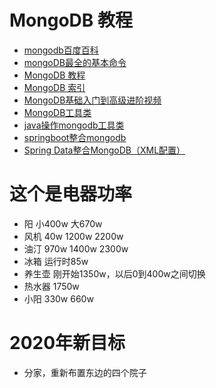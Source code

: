 # MongoDB 教程
- [mongodb百度百科](https://baike.baidu.com/item/mongodb/60411?fr=aladdin)
- [mongoDB最全的基本命令](https://www.jianshu.com/p/75df627d0d62)
- [MongoDB 教程](https://www.runoob.com/mongodb/mongodb-tutorial.html)
- [MongoDB 索引](https://www.runoob.com/mongodb/mongodb-indexing.html)
- [MongoDB基础入门到高级进阶视频](https://ke.qq.com/course/475530?taid=4927628864078218)
- [MongoDB工具类](https://www.kancloud.cn/mar_stack/java/1300276)
- [java操作mongodb工具类](https://blog.csdn.net/ctwy291314/article/details/79892266)
- [springboot整合mongodb](https://blog.csdn.net/zhangcongyi420/article/details/91406843)
- [Spring Data整合MongoDB（XML配置）](https://www.cnblogs.com/xugf/p/9772315.html)
# 这个是电器功率
- 阳 小400w 大670w
- 风机 40w 1200w 2200w
- 油汀 970w 1400w 2300w
- 冰箱 运行时85w
- 养生壶 刚开始1350w，以后0到400w之间切换
- 热水器 1750w
- 小阳 330w 660w	
# 2020年新目标
- 分家，重新布置东边的四个院子